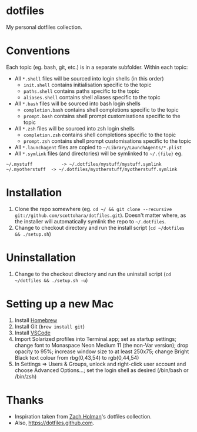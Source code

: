 # dotfiles

My personal dotfiles collection.

# Conventions

Each topic (eg. bash, git, etc.) is in a separate subfolder.
Within each topic:

- All `*.shell` files will be sourced into login shells (in this order)
  - `init.shell` contains initialisation specific to the topic
  - `paths.shell` contains paths specific to the topic
  - `aliases.shell` contains shell aliases specific to the topic
- All `*.bash` files will be sourced into bash login shells
  - `completion.bash` contains shell completions specific to the topic
  - `prompt.bash` contains shell prompt customisations specific to the topic
- All `*.zsh` files will be sourced into zsh login shells
  - `completion.zsh` contains shell completions specific to the topic
  - `prompt.zsh` contains shell prompt customisations specific to the topic
- All `*.launchagent` files are copied to `~/Library/LaunchAgents/*.plist`
- All `*.symlink` files (and directories) will be symlinked to `~/.{file}` eg.

```
~/.mystuff			 -> ~/.dotfiles/mystuff/mystuff.symlink
~/.myotherstuff	 -> ~/.dotfiles/myotherstuff/myotherstuff.symlink
```

# Installation

1. Clone the repo somewhere (eg. `cd ~/ && git clone --recursive git://github.com/scottohara/dotfiles.git`). Doesn't matter where, as the installer will automatically symlink the repo to `~/.dotfiles`.
2. Change to checkout directory and run the install script (`cd ~/dotfiles && ./setup.sh`)

# Uninstallation

1. Change to the checkout directory and run the uninstall script (`cd ~/dotfiles && ./setup.sh -u`)

# Setting up a new Mac

1. Install [Homebrew](http://mxcl.github.com/homebrew/)
2. Install Git (`brew install git`)
3. Install [VSCode](https://code.visualstudio.com/Download)
4. Import Solarized profiles into Terminal.app; set as startup settings; change font to Monaspace Neon Medium 11 (the non-Var version); drop opacity to 95%; increase window size to at least 250x75; change Bright Black text colour from rbg(0,43,54) to rgb(0,44,54)
5. In Settings => Users & Groups, unlock and right-click user account and choose Advanced Options...; set the login shell as desired (/bin/bash or /bin/zsh)

# Thanks

- Inspiration taken from [Zach Holman](https://github.com/holman/dotfiles)'s dotfiles collection.
- Also, https://dotfiles.github.com.
